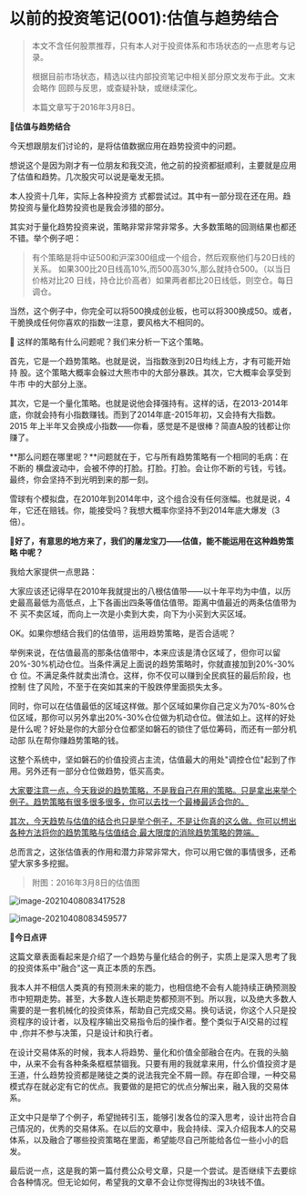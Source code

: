 # 以前的投资笔记(001):估值与趋势结合

> 本文不含任何股票推荐，只有本人对于投资体系和市场状态的一点思考与记录。
>
> 根据目前市场状态，精选以往内部投资笔记中相关部分原文发布于此。文末会略作 回顾与反思，或查疑补缺，或继续深化。
>
> 本篇文章写于2016年3月8日。



:book:**估值与趋势结合**

今天想跟朋友们讨论的，是将估值数据应用在趋势投资中的问题。

想说这个是因为刚才有一位朋友和我交流，他之前的投资都挺顺利，主要就是应用 了估值和趋势。几次股灾可以说是毫发无损。

本人投资十几年，实际上各种投资方 式都尝试过。其中有一部分现在还在用。趋势投资与量化趋势投资也是我会涉猎的部分。

其实对于量化趋势投资来说，策略非常非常非常多。大多数策略的回测结果也都还 不错。举个例子吧：

> 有个策略是将中证500和沪深300组成一个组合，然后观察他们与20日线的关系。 
> 如果300比20日线高10%,而500高30%,那么就持仓500。（以当日价格对比20 日线，持仓比价高者）如果两者都比20日线低，则空仓。每日调仓。

当然，这个例子中，你完全可以将500换成创业板，也可以将300换成50。或者， 干脆换成任何你喜欢的指数一注意，要风格大不相同的。



:page_facing_up: 这样的策略有什么问题呢？我们来分析一下这个策略。

首先，它是一个趋势策略。也就是说，当指数涨到20日均线上方，才有可能开始持 股。这个策略大概率会躲过大熊市中的大部分暴跌。其次，它大概率会享受到牛市 中的大部分上涨。

其次，它是一个量化策略。也就是说他会择强持有。这样的话，在2013-2014年 底，你就会持有小指数赚钱。而到了2014年底-2015年初，又会持有大指数。2015 年上半年又会换成小指数——你看，感觉是不是很棒？简直A股的钱都让你赚了。

**那么问题在哪里呢？**问题就在于，它与所有趋势策略有一个相同的毛病：在不断的 横盘波动中，会被不停的打脸。打脸。打脸。会让你不断的亏钱，亏钱。最终，你会坚持不到光明到来的那一刻。

雪球有个模拟盘，在2010年到2014年中，这个组合没有任何涨幅。也就是说，4年，它还在赔钱。你，能接受吗？我想大概率你坚持不到2014年底大爆发（3 倍）。

:triangular_flag_on_post:**好了，有意思的地方来了，我们的屠龙宝刀——估值，能不能运用在这种趋势策略 中呢？**

我给大家提供一点思路：

大家应该还记得早在2010年我就提出的八根估值带——以十年平均为中值，以历史最高最低为高低点，上下各画出四条等值估值带。距离中值最近的两条估值带为不 买不卖区域，而向上一次是小卖到大卖，向下为小买到大买区域。

OK。如果你想结合我们的估值带，运用趋势策略，是否合适呢？

举例来说，在估值最高的那条估值带中，本来应该是清仓区域了，但你可以留 20%-30%机动仓位。当条件满足上面说的趋势策略时，你就直接加到20%-30%仓 
位。不满足条件就卖出清仓。这样，你不仅可以赚到全民疯狂的最后阶段，也控制 住了风险，不至于在突如其来的干股跌停里面损失太多。

同时，你可以在估值最低的区域这样做。那个区域如果你自己定义为70%-80%仓位区域，那你可以另外拿出20%-30%仓位做为机动仓位。做法如上。这样的好处是什么呢？好处是你的大部分仓位都坚如磐石的锁住了低位筹码，而还有一部分机动部 队在帮你赚趋势策略的钱。

这整个系统中，坚如磐石的价值投资占主流，估值最大的用处"调控仓位"起到了作 用。另外还有一部分仓位做趋势，低买高卖。

<u>大家要注意一点，今天我说的趋势策略，不是我自己在用的策略。只是拿出来举个 例子。趋势策略有很多很多很多，你可以去找一个最棒最适合你的。</u>

<u>其次，今天趋势与估值的结合也只是举个例子，不是让你真的这么做。你可以想出 各种方法将你的趋势策略与估值结合,最大限度的消除趋势策略的弊端。</u>

总而言之，这张估值表的作用和潜力非常非常大，你可以用它做的事情很多，还希 望大家多多挖掘。

> 附图：2016年3月8日的估值图

![image-20210408083417528](https://i.loli.net/2021/04/08/syAMbc3zp1ltORh.png)

![image-20210408083459577](https://i.loli.net/2021/04/08/WyuJkOtC1bD7cYa.png)

:pushpin:**今日点评**

这篇文章表面看起来是介绍了一个趋势与量化结合的例子，实质上是深入思考了我 的投资体系中"融合"这一真正本质的东西。

我本人并不相信人类真的有预测未来的能力，也相信绝不会有人能持续正确预测股 市中短期走势。甚至，大多数人连长期走势都预测不到。所以我，以及绝大多数人 需要的是一套机械化的投资体系，帮助自己完成交易。换句话说，你这个人只是投 资程序的设计者，以及程序输出交易指令后的操作者。整个类似于AI交易的过程 中 ,你并不参与决策，只是设计和执行者。

在设计交易体系的时候，我本人将趋势、量化和价值全部融合在内。在我的头脑 中，从来不会有各种条条框框禁锢我。只要有用的我就拿来用，什么价值投资才是 王道，什么趋势投资都是赌徒之类的说法我完全不屑一顾。存在即合理，一种交易 模式存在就必定有它的优点。我要做的是把它的优点分解出来，融入我的交易体系。

正文中只是举了个例子，希望抛砖引玉，能够引发各位的深入思考，设计出符合自 己情况的，优秀的交易体系。在以后的文章中，我会持续、深入介绍我本人的交易 体系，以及融合了哪些投资策略在里面，希望能尽自己所能给各位一些小小的启发。

最后说一点，这是我的第一篇付费公众号文章，只是一个尝试。是否继续下去要综 合各种情况。但无论如何，希望我的文章不会让你觉得掏出的3块钱不值。